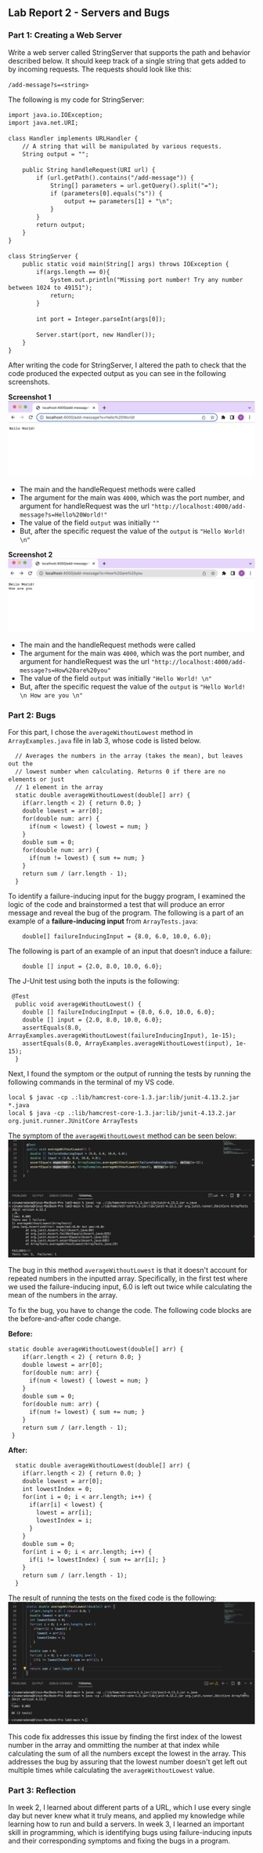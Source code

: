 ## **Lab Report 2 - Servers and Bugs**

### Part 1: Creating a Web Server

Write a web server called StringServer that supports the path and behavior described below. It should keep track of a 
single string that gets added to by incoming requests. The requests should look like this:

`/add-message?s=<string>`


The following is my code for StringServer:

```
import java.io.IOException;
import java.net.URI;

class Handler implements URLHandler {
    // A string that will be manipulated by various requests.
    String output = "";

    public String handleRequest(URI url) {
        if (url.getPath().contains("/add-message")) {
            String[] parameters = url.getQuery().split("=");
            if (parameters[0].equals("s")) {
                output += parameters[1] + "\n";
            }
        }
        return output;
    }
}

class StringServer {
    public static void main(String[] args) throws IOException {
        if(args.length == 0){
            System.out.println("Missing port number! Try any number between 1024 to 49151");
            return;
        }

        int port = Integer.parseInt(args[0]);

        Server.start(port, new Handler());
    }
}
```

After writing the code for StringServer, I altered the path to check that the code produced the expected output as you can
see in the following screenshots.

**Screenshot 1**
![Image](sserver1.png)
- The main and the handleRequest methods were called
- The argument for the main was `4000`, which was the port number, and argument for handleRequest was the url 
`"http://localhost:4000/add-message?s=Hello%20World!"`
- The value of the field `output` was initially `""`
- But, after the specific request the value of the `output` is `"Hello World! \n"`

**Screenshot 2**
![Image](sserver2.png)
- The main and the handleRequest methods were called
- The argument for the main was `4000`, which was the port number, and argument for handleRequest was the url
 `"http://localhost:4000/add-message?s=How%20are%20you"`
- The value of the field `output` was initially `"Hello World! \n"`
- But, after the specific request the value of the `output` is `"Hello World! \n How are you \n"`


### Part 2: Bugs
For this part, I chose the `averageWithoutLowest` method in `ArrayExamples.java` file in lab 3, whose code is listed below.  

```
  // Averages the numbers in the array (takes the mean), but leaves out the
  // lowest number when calculating. Returns 0 if there are no elements or just
  // 1 element in the array
  static double averageWithoutLowest(double[] arr) {
    if(arr.length < 2) { return 0.0; }
    double lowest = arr[0];
    for(double num: arr) {
      if(num < lowest) { lowest = num; }
    }
    double sum = 0;
    for(double num: arr) {
      if(num != lowest) { sum += num; }
    }
    return sum / (arr.length - 1);
  }
```

To identify a failure-inducing input for the buggy program, I examined the logic of the code and brainstormed a test that will produce an error message and reveal the bug of the program. The following is a part of an example of a **failure-inducing input** from `ArrayTests.java`:

```
    double[] failureInducingInput = {8.0, 6.0, 10.0, 6.0};
```

The following is part of an example of an input that doesn’t induce a failure:

```
    double [] input = {2.0, 8.0, 10.0, 6.0};
```

The J-Unit test using both the inputs is the following:
```
 @Test
  public void averageWithoutLowest() {
    double [] failureInducingInput = {8.0, 6.0, 10.0, 6.0};
    double [] input = {2.0, 8.0, 10.0, 6.0};
    assertEquals(8.0, ArrayExamples.averageWithoutLowest(failureInducingInput), 1e-15);
    assertEquals(8.0, ArrayExamples.averageWithoutLowest(input), 1e-15);
  } 
```

Next, I found the symptom or the output of running the tests by running the following commands in the terminal of my VS code.

```
local $ javac -cp .:lib/hamcrest-core-1.3.jar:lib/junit-4.13.2.jar *.java
local $ java -cp .:lib/hamcrest-core-1.3.jar:lib/junit-4.13.2.jar org.junit.runner.JUnitCore ArrayTests
```

The symptom of the `averageWithoutLowest` method can be seen below:
![Image](symptom.png)

The bug in this method `averageWithoutLowest` is that it doesn't account for repeated numbers in the inputted array. Specifically, in the first test where we used the failure-inducing input, 6.0 is left out twice while calculating the mean of the numbers in the array. 

To fix the bug, you have to change the code. The following code blocks are the before-and-after code change.

**Before:**
```
static double averageWithoutLowest(double[] arr) {
    if(arr.length < 2) { return 0.0; }
    double lowest = arr[0];
    for(double num: arr) {
      if(num < lowest) { lowest = num; }
    }
    double sum = 0;
    for(double num: arr) {
      if(num != lowest) { sum += num; }
    }
    return sum / (arr.length - 1);
 }
```

**After:**
```
  static double averageWithoutLowest(double[] arr) {
    if(arr.length < 2) { return 0.0; }
    double lowest = arr[0];
    int lowestIndex = 0;
    for(int i = 0; i < arr.length; i++) {
      if(arr[i] < lowest) { 
        lowest = arr[i];
        lowestIndex = i;
      }
    }
    double sum = 0;
    for(int i = 0; i < arr.length; i++) {
      if(i != lowestIndex) { sum += arr[i]; }
    }
    return sum / (arr.length - 1);
  }
```
The result of running the tests on the fixed code is the following:
![Image](symptom3.png)

This code fix addresses this issue by finding the first index of the lowest number in the array and ommitting the number at that index while calculating the sum of all the numbers except the lowest in the array. This addresses the bug by assuring that the lowest number doesn't get left out multiple times while calculating the `averageWithoutLowest` value. 

### Part 3: Reflection
In week 2, I learned about different parts of a URL, which I use every single day but never knew what it truly means, and applied my knowledge while learning how to run and build a servers. In week 3, I learned an important skill in programming, which is identifying bugs using failure-inducing inputs and their corresponding symptoms and fixing the bugs in a program.
